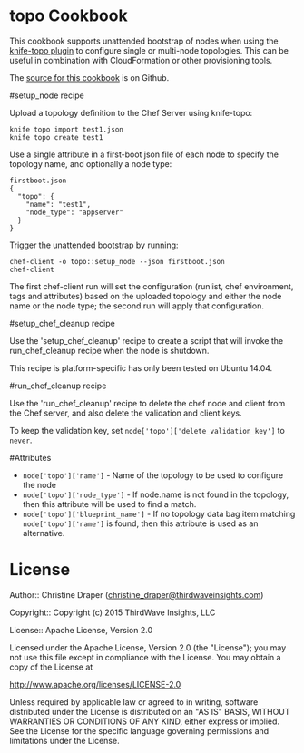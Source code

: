 topo Cookbook
=============

This cookbook supports unattended bootstrap of nodes when 
using the [knife-topo plugin](https://github.com/christinedraper/knife-topo) 
to configure single or multi-node topologies.
This can be useful in combination with CloudFormation or other 
provisioning tools.

The [source for this cookbook](https://github.com/christinedraper/topo-cookbook) is on Github.

#setup_node recipe

Upload a topology definition to the Chef Server using knife-topo:

```
knife topo import test1.json
knife topo create test1
```

Use a single attribute in a first-boot json file of each node to specify 
the topology name, and optionally a node type:

```
firstboot.json
{
  "topo": {
    "name": "test1",
    "node_type": "appserver"
  }
}
```

Trigger the unattended bootstrap by running: 

```
chef-client -o topo::setup_node --json firstboot.json
chef-client
```

The first chef-client run will set the configuration (runlist, chef
environment, tags and attributes) based on the uploaded topology
and either the node name or the node type; the second run will apply 
that configuration.

#setup_chef_cleanup recipe

Use the 'setup_chef_cleanup' recipe to create a script that will invoke 
the run_chef_cleanup recipe when the node is shutdown. 

This recipe is platform-specific has only been tested on Ubuntu 14.04.

#run_chef_cleanup recipe

Use the 'run_chef_cleanup' recipe to delete the chef node and client from 
the Chef server, and also delete the validation and client keys.

To keep the validation key, set `node['topo']['delete_validation_key']` 
to `never`.

#Attributes

* `node['topo']['name']` - Name of the topology to be used to configure 
the node
* `node['topo']['node_type']` - If node.name is not found in the 
topology, then this attribute will be used to find a match.
* `node['topo']['blueprint_name']` - If no topology data bag item matching
`node['topo']['name']` is found, then this attribute is used as an 
alternative.

# License 

Author:: Christine Draper (christine_draper@thirdwaveinsights.com)

Copyright:: Copyright (c) 2015 ThirdWave Insights, LLC

License:: Apache License, Version 2.0

Licensed under the Apache License, Version 2.0 (the "License");
you may not use this file except in compliance with the License.
You may obtain a copy of the License at

http://www.apache.org/licenses/LICENSE-2.0

Unless required by applicable law or agreed to in writing, software
distributed under the License is distributed on an "AS IS" BASIS,
WITHOUT WARRANTIES OR CONDITIONS OF ANY KIND, either express or implied.
See the License for the specific language governing permissions and
limitations under the License.
 
